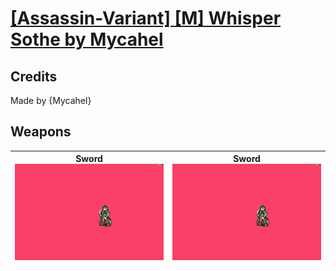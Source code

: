 # [\[Assassin-Variant\] \[M\] Whisper Sothe by Mycahel](./)
## Credits

Made by {Mycahel}

## Weapons

| <b>Sword</b><br/><img alt="Sword animation" src="./1.%20Sword%20(Knife%20Crit)/Sword.gif"/> | <b>Sword</b><br/><img alt="Sword animation" src="./1.%20Sword%20(Magic%20Crit)/Sword.gif"/> |
| :---: | :---: |
